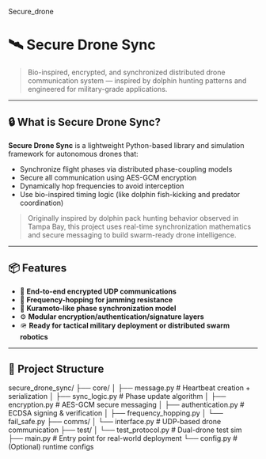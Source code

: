 Secure_drone

# 🛰️ Secure Drone Sync

> Bio-inspired, encrypted, and synchronized distributed drone communication system — inspired by dolphin hunting patterns and engineered for military-grade applications.


---

## 🔒 What is Secure Drone Sync?

**Secure Drone Sync** is a lightweight Python-based library and simulation framework for autonomous drones that:
- Synchronize flight phases via distributed phase-coupling models
- Secure all communication using AES-GCM encryption
- Dynamically hop frequencies to avoid interception
- Use bio-inspired timing logic (like dolphin fish-kicking and predator coordination)

> Originally inspired by dolphin pack hunting behavior observed in Tampa Bay, this project uses real-time synchronization mathematics and secure messaging to build swarm-ready drone intelligence.

---

## 📦 Features

- 🔐 **End-to-end encrypted UDP communications**
- 📡 **Frequency-hopping for jamming resistance**
- 🧠 **Kuramoto-like phase synchronization model**
- ⚙️ **Modular encryption/authentication/signature layers**
- 🪖 **Ready for tactical military deployment or distributed swarm robotics**

---

## 📁 Project Structure

secure_drone_sync/
├── core/
│ ├── message.py # Heartbeat creation + serialization
│ ├── sync_logic.py # Phase update algorithm
│ ├── encryption.py # AES-GCM secure messaging
│ ├── authentication.py # ECDSA signing & verification
│ ├── frequency_hopping.py
│ └── fail_safe.py
├── comms/
│ └── interface.py # UDP-based drone communication
├── test/
│ └── test_protocol.py # Dual-drone test sim
├── main.py # Entry point for real-world deployment
└── config.py # (Optional) runtime configs





